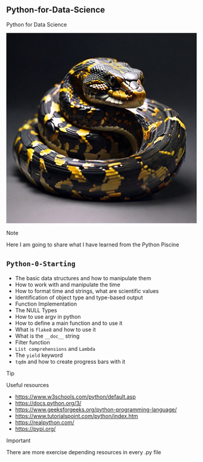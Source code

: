 ## Python-for-Data-Science
Python for Data Science

![](python.jpg)

> [!NOTE]
> Here I am going to share what I have learned from the Python Piscine

## `Python-0-Starting`
-   The basic data structures and how to manipulate them
-   How to work with and manipulate the time
-   How to format time and strings, what are scientific values
-   Identification of object type and type-based output
-   Function Implementation
-   The NULL Types
-   How to use argv in python
-   How to define a main function and to use it
-   What is `flake8` and how to use it
-   What is the `__doc__` string
-   Filter function
-   `List comprehensions` and `Lambda`
-   The `yield` keyword
-   `tqdm` and how to create progress bars with it

> [!TIP]
> Useful resources

- https://www.w3schools.com/python/default.asp
- https://docs.python.org/3/
- https://www.geeksforgeeks.org/python-programming-language/
- https://www.tutorialspoint.com/python/index.htm
- https://realpython.com/
- https://pypi.org/

> [!IMPORTANT]
> There are more exercise depending resources in every .py file
